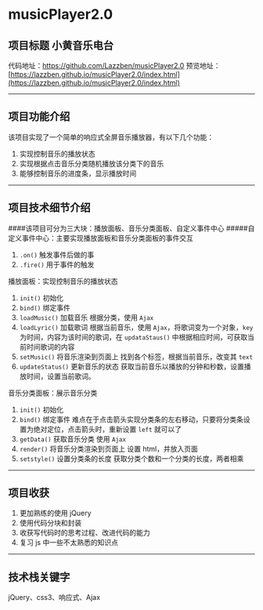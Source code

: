 # musicPlayer2.0
## 项目标题 小黄音乐电台
代码地址：https://github.com/Lazzben/musicPlayer2.0
预览地址：[https://lazzben.github.io/musicPlayer2.0/index.html](https://lazzben.github.io/musicPlayer2.0/index.html)

---
## 项目功能介绍
该项目实现了一个简单的响应式全屏音乐播放器，有以下几个功能：
1. 实现控制音乐的播放状态
2. 实现根据点击音乐分类随机播放该分类下的音乐
3. 能够控制音乐的进度条，显示播放时间
---
## 项目技术细节介绍
####该项目可分为三大块：播放面板、音乐分类面板、自定义事件中心
#####自定义事件中心：主要实现播放面板和音乐分类面板的事件交互
1. `.on()`  触发事件后做的事
2. `.fire()` 用于事件的触发

播放面板：实现控制音乐的播放状态
1. `init()`  初始化
2. `bind()` 绑定事件
3. `loadMusic()` 加载音乐
根据分类，使用 `Ajax`
4. `loadLyric()` 加载歌词
根据当前音乐，使用 `Ajax`，将歌词变为一个对象，`key` 为时间，内容为该时间的歌词，在 `updataStaus()` 中根据相应时间，可获取当前时间歌词的内容
5. `setMusic()` 将音乐渲染到页面上
找到各个标签，根据当前音乐，改变其 `text`
6. `updateStatus()` 更新音乐的状态
获取当前音乐以播放的分钟和秒数，设置播放时间，设置当前歌词。

音乐分类面板：展示音乐分类
1. `init()` 初始化
2. `bind()` 绑定事件
难点在于点击箭头实现分类条的左右移动，只要将分类条设置为绝对定位，点击箭头时，重新设置 `left` 就可以了
3. `getData()` 获取音乐分类
使用 `Ajax`
4. `render()` 将音乐分类渲染到页面上
设置 html，并放入页面
5. `setstyle()` 设置分类条的长度
获取分类个数和一个分类的长度，两者相乘
---
## 项目收获
1. 更加熟练的使用 jQuery
2. 使用代码分块和封装
3. 收获写代码时的思考过程、改进代码的能力
4. 复习 js 中一些不太熟悉的知识点
---
## 技术栈关键字
jQuery、css3、响应式、Ajax